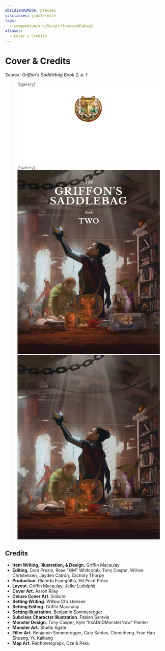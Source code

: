 ```yaml
---
obsidianUIMode: preview
cssclasses: json5e-note
tags:
  - compendium/src/5e/griffonssaddlebag2
aliases:
  - Cover & Credits
---
```

# Cover & Credits
*Source: Griffon's Saddlebag Book 2, p. 1* 

> [!gallery]
> ![](https://raw.githubusercontent.com/TheGiddyLimit/homebrew-img/main/img/GriffonsSaddlebag2/Book/logo-griff.webp#gallery)

> [!gallery]
> ![<span style=&quot;font-family: Rift&quot;>Cover</span>](https://raw.githubusercontent.com/TheGiddyLimit/homebrew-img/main/img/GriffonsSaddlebag2/Book/cover-full.webp#gallery)
> ![<span style=&quot;font-family: Rift&quot;>Cover Art</span>](https://raw.githubusercontent.com/TheGiddyLimit/homebrew-img/main/img/GriffonsSaddlebag2/Book/cover-full-art.webp#gallery)

## Credits

- **Item Writing, Illustration, & Design.** Griffin Macaulay  
- **Editing.** Dom Prezio, Rose "GM" Whitcomb, Tony Casper, Willow Christensen, Jayden Catron, Zachary Thorpe  
- **Production.** Ricardo Evangelho, Hit Point Press  
- **Layout.** Griffin Macaulay, Jelke Ludolphij  
- **Cover Art.** Aaron Riley  
- **Deluxe Cover Art.** Sinlaire  
- **Setting Writing.** Willow Christensen  
- **Setting Editing.** Griffin Macaulay  
- **Setting Illustration.** Benjamin Sommeregger  
- **Subclass Character Illustration.** Fabian Saravia  
- **Monster Design.** Tony Casper, Kyle "ItsADnDMonsterNow" Pointer  
- **Monster Art.** Studio Agate  
- **Filler Art.** Benjamin Sommeregger, Caio Santos, Chencheng, Fran Hao Shuang, Yu Kailiang  
- **Map Art.** Renflowergrapx, Cze & Peku
